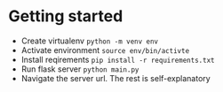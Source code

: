 # Getting started
- Create virtualenv `python -m venv env`
- Activate environment `source env/bin/activte`
- Install reqirements `pip install -r requirements.txt`
- Run flask server `python main.py`
- Navigate the server url. The rest is self-explanatory